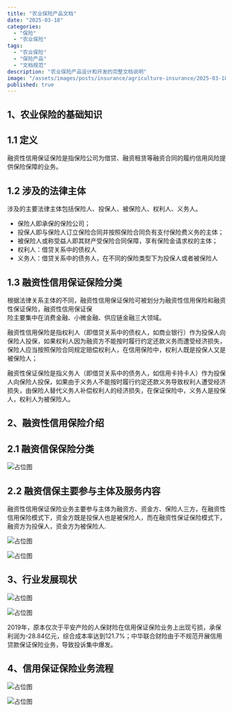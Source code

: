 ```yaml
---
title: "农业保险产品文档"
date: "2025-03-18"
categories:
  - "保险"
  - "农业保险"
tags:
  - "农业保险"
  - "保险产品"
  - "文档规范"
description: "农业保险产品设计和开发的完整文档说明"
image: "/assets/images/posts/insurance/agriculture-insurance/2025-03-18/cover.png"
published: true
---
```


## 1、农业保险的基础知识

## 1.1 定义

融资性信用保证保险是指保险公司为借贷、融资租赁等融资合同的履约信用风险提供保险保障的业务。

## 1.2 涉及的法律主体

涉及的主要法律主体包括保险人、投保人、被保险人、权利人、义务人。

  * 保险人即承保的保险公司；
  * 投保人即与保险人订立保险合同并按照保险合同负有支付保险费义务的主体；
  * 被保险人或称受益人即其财产受保险合同保障，享有保险金请求权的主体；
  * 权利人：借贷关系中的债权人
  * 义务人：借贷关系中的债务人，在不同的保险类型下为投保人或者被保险人

## 1.3 融资性信用保证保险分类

根据法律关系主体的不同，融资性信用保证保险可被划分为融资性信用保险和融资性保证保险，融资性信用保证保  
险主要集中在消费金融、小微金融、供应链金融三大领域。

融资性信用保险是指权利人（即借贷关系中的债权人，如商业银行）作为投保人向保险人投保，如果权利人因为融资方不能按时履行约定还款义务而遭受经济损失，保险人应当按照保险合同规定赔偿权利人，在信用保险中，权利人既是投保人又是被保险人；

融资性保证保险是指义务人（即借贷关系中的债务人，如信用卡持卡人）作为投保人向保险人投保，如果由于义务人不能按时履行约定还款义务导致权利人遭受经济损失，由保险人替代义务人补偿权利人的经济损失，在保证保险中，义务人是投保人，权利人为被保险人。

## 2、融资性信用保险介绍

## 2.1 融资信保保险分类

![占位图](/content/assets/images/agriculture-insurance/2025-03-18-agriculture-insurance-document/placeholder.png)

## 2.2 融资信保主要参与主体及服务内容

融资性信用保证保险业务主要参与主体为融资方、资金方、保险人三方，在融资性信用保险模式下，资金方既是投保人也是被保险人，而在融资性保证保险模式下， 融资方为投保人，资金方为被保险人.

![占位图](/content/assets/images/agriculture-insurance/2025-03-18-agriculture-insurance-document/placeholder.png)

![占位图](/content/assets/images/agriculture-insurance/2025-03-18-agriculture-insurance-document/placeholder.png)

## 3、行业发展现状

![占位图](/content/assets/images/agriculture-insurance/2025-03-18-agriculture-insurance-document/placeholder.png)

![占位图](/content/assets/images/agriculture-insurance/2025-03-18-agriculture-insurance-document/placeholder.png)

2019年，原本仅次于平安产险的人保财险在信用保证保险业务上出现亏损，承保利润为-28.84亿元，综合成本率达到121.7%；中华联合财险由于不规范开展信用贷款保证保险业务，导致投诉集中爆发。

## 4、信用保证保险业务流程

![占位图](/content/assets/images/agriculture-insurance/2025-03-18-agriculture-insurance-document/placeholder.png)

![占位图](/content/assets/images/agriculture-insurance/2025-03-18-agriculture-insurance-document/placeholder.png)


